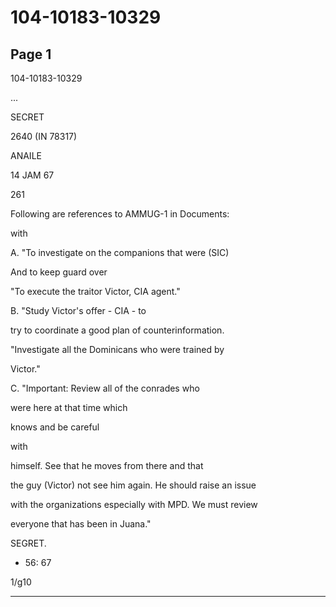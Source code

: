 # 104-10183-10329

## Page 1

104-10183-10329

...

SECRET

2640 (IN 78317)

ANAILE

14 JAM 67

261

Following are references to AMMUG-1 in Documents:

with

A. "To investigate on the companions that were (SIC)

And to keep guard over

"To execute the traitor Victor, CIA agent."

B. "Study Victor's offer - CIA - to

try to coordinate a good plan of counterinformation.

"Investigate all the Dominicans who were trained by

Victor."

C. "Important: Review all of the conrades who

were here at that time which

knows and be careful

with

himself. See that he moves from there and that

the guy (Victor) not see him again. He should raise an issue

with the organizations especially with MPD. We must review

everyone that has been in Juana."

SEGRET.

+ 56: 67

1/g10

---

